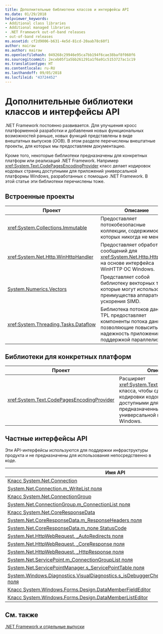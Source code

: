 ```yaml
---
title: Дополнительные библиотеки классов и интерфейсы API
ms.date: 01/29/2018
helpviewer_keywords:
- Additional class libraries
- Additional managed libraries
- .NET Framework out-of-band releases
- out-of-band releases
ms.assetid: cf2d9006-b631-4e5d-81cd-20aab78c60f1
author: mairaw
ms.author: mairaw
ms.openlocfilehash: 049268c29946e95ca7bb194f6cae38baf8f060f6
ms.sourcegitcommit: 2eceb05f1a5bb261291a1f6a91c5153727ac1c19
ms.translationtype: HT
ms.contentlocale: ru-RU
ms.lasthandoff: 09/05/2018
ms.locfileid: "43724452"
---
```

# <a name="additional-class-libraries-and-apis"></a>Дополнительные библиотеки классов и интерфейсы API

.NET Framework постоянно развивается. Для улучшения кросс платформенной разработки и добавления новых функциональных возможностей раньше, новых функций представлены в виде внештатных выпусков (OOB). В этом разделе перечислены внештатные проекты, для которых мы предоставляем документацию.  
  
Кроме того, некоторые библиотеки предназначены для конкретных платформ или реализаций .NET Framework. Например <xref:System.Text.CodePagesEncodingProvider> класс делает кодировок кодовых страниц доступными для приложений универсальной платформы Windows, разработанных с помощью .NET Framework. В этой статье эти библиотеки перечислены тоже.  
  
## <a name="oob-projects"></a>Встроенные проекты
  
| Проект | Описание |  
| ------- | ----------- |  
| <xref:System.Collections.Immutable> | Предоставляет потокобезопасные коллекции, содержимое которых никогда не меняется. |
| <xref:System.Net.Http.WinHttpHandler> | Предоставляет обработчик сообщений для <xref:System.Net.Http.HttpClient> на основе интерфейса WinHTTP ОС Windows. |
| [System.Numerics.Vectors](https://msdn.microsoft.com/library/mt452176.aspx) | Представляет собой библиотеку векторных типов, которые могут использовать преимущества аппаратного ускорения SIMD.| 
| <xref:System.Threading.Tasks.Dataflow> | Библиотека потоков данных TPL предоставляет компоненты потока данных, позволяющие повысить надежность приложений с поддержкой параллелизма. |  

## <a name="platform-specific-libraries"></a>Библиотеки для конкретных платформ
  
| Проект | Описание |  
| ------- | ----------- |  
| <xref:System.Text.CodePagesEncodingProvider> | Расширяет <xref:System.Text.EncodingProvider> класса, чтобы сделать кодировки кодовых страниц доступными для приложений, предназначенных для универсальной платформы Windows. |  
  
## <a name="private-apis"></a>Частные интерфейсы API  

Эти API-интерфейсы используются для поддержки инфраструктуры продукта и не предназначены для использования непосредственно в коде.  
  
| Имя API |
| -------- |
| [Класс System.Net.Connection](../../../docs/framework/additional-apis/connection.md) |
| [System.Net.Connection.m\_WriteList поля](../../../docs/framework/additional-apis/m_writelist.md) |
| [Класс System.Net.ConnectionGroup](../../../docs/framework/additional-apis/connectiongroup.md) |
| [System.Net.ConnectionGroup.m\_ConnectionList поля](../../../docs/framework/additional-apis/m_connectionlist.md) |
| [Класс System.Net.CoreResponseData](../../../docs/framework/additional-apis/coreresponsedata.md) |
| [System.Net.CoreResponseData.m\_ResponseHeaders поля](../../../docs/framework/additional-apis/coreresponsedata_m_responseheaders.md) |
| [System.Net.CoreResponseData.m\_поле StatusCode](../../../docs/framework/additional-apis/coreresponsedata_m_statuscode.md) |
| [System.Net.HttpWebRequest. \_AutoRedirects поля](../../../docs/framework/additional-apis/_autoredirects.md) |
| [System.Net.HttpWebRequest. \_CoreResponse поля](../../../docs/framework/additional-apis/httpwebrequest__coreresponse.md) |
| [System.Net.HttpWebRequest. \_HttpResponse поля](../../../docs/framework/additional-apis/_httpresponse.md) |
| [System.Net.ServicePoint.m\_ConnectionGroupList поля](../../../docs/framework/additional-apis/m_connectiongrouplist.md) |
| [System.Net.ServicePointManager.s\_ServicePointTable поля](../../../docs/framework/additional-apis/s_servicepointtable.md) |
| [System.Windows.Diagnostics.VisualDiagnostics.s\_isDebuggerCheckDisabledForTestPurposes поля](../../../docs/framework/additional-apis/s-isdebuggercheckdisabledfortestpurposes-field.md) |
| [Класс System.Windows.Forms.Design.DataMemberFieldEditor](../../../docs/framework/additional-apis/datamemberfieldeditor-class.md) |
| [Класс System.Windows.Forms.Design.DataMemberListEditor](../../../docs/framework/additional-apis/datamemberlisteditor-class.md) |
  
## <a name="see-also"></a>См. также

[.NET Framework и отдельные выпуски](../../../docs/framework/get-started/the-net-framework-and-out-of-band-releases.md)
